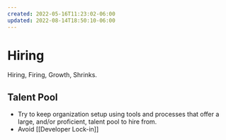 ```yaml
---
created: 2022-05-16T11:23:02-06:00
updated: 2022-08-14T18:50:10-06:00
---
```

# Hiring

Hiring, Firing, Growth, Shrinks.

## Talent Pool
- Try to keep organization setup using tools and processes that offer a large, and/or proficient, talent pool to hire from.
- Avoid [[Developer Lock-in]]

